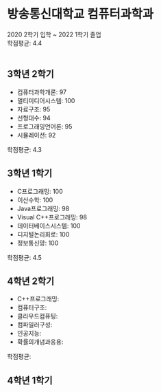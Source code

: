 <h1> 방송통신대학교 컴퓨터과학과 </h1>
2020 2학기 입학 ~ 2022 1학기 졸업<br>
학점평균: 4.4
<br><br>

<h2> 3학년 2학기 </h2>

- 컴퓨터과학개론: 97
- 멀티미디어시스템: 100
- 자료구조: 95
- 선형대수: 94
- 프로그래밍언어론: 95
- 시뮬레이션: 92

학점평균: 4.3

<h2> 3학년 1학기 </h2>

- C프로그래밍: 100
- 이산수학: 100
- Java프로그래밍: 98
- Visual C++프로그래밍: 98
- 데이터베이스시스템: 100
- 디지털논리회로: 100
- 정보통신망: 100

학점평균: 4.5

<h2> 4학년 2학기 </h2>

- C++프로그래밍: 
- 컴퓨터구조: 
- 클라우드컴퓨팅: 
- 컴파일러구성: 
- 인공지능: 
- 확률의개념과응용: 

학점평균: 

<h2> 4학년 1학기 </h2>


